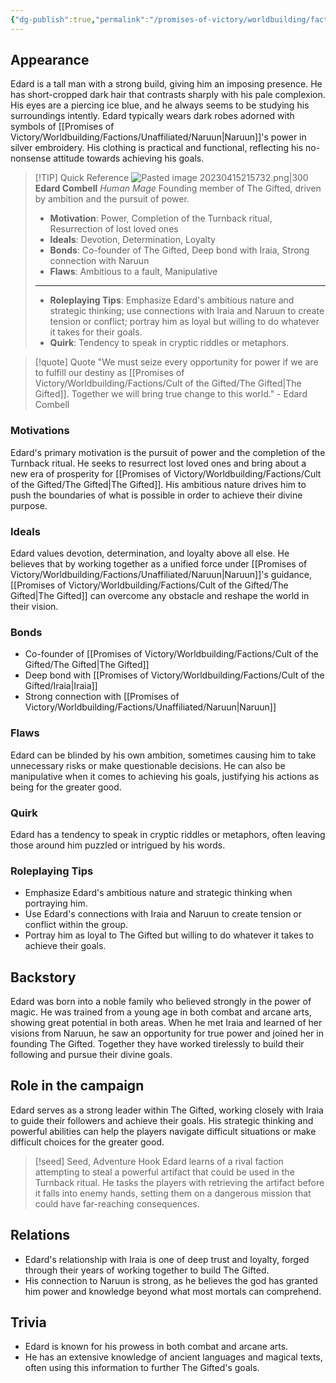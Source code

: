 ```yaml
---
{"dg-publish":true,"permalink":"/promises-of-victory/worldbuilding/factions/cult-of-the-gifted/edard-combell/","title":"Edard Combell","noteIcon":"Settlement","created":"2023-03-29T16:20:34.578+02:00","updated":"2023-04-15T21:57:36.426+02:00"}
---
```


## Appearance
Edard is a tall man with a strong build, giving him an imposing presence. He has short-cropped dark hair that contrasts sharply with his pale complexion. His eyes are a piercing ice blue, and he always seems to be studying his surroundings intently. Edard typically wears dark robes adorned with symbols of [[Promises of Victory/Worldbuilding/Factions/Unaffiliated/Naruun\|Naruun]]'s power in silver embroidery. His clothing is practical and functional, reflecting his no-nonsense attitude towards achieving his goals.


> [!TIP] Quick Reference
> ![Pasted image 20230415215732.png|300](/img/user/resources/Pictures/Pasted%20image%2020230415215732.png)
> **Edard Combell** _Human Mage_ 
>  Founding member of The Gifted, driven by ambition and the pursuit of power.
>- **Motivation**: Power, Completion of the Turnback ritual, Resurrection of lost loved ones
>- **Ideals**: Devotion, Determination, Loyalty
>- **Bonds**: Co-founder of The Gifted, Deep bond with Iraia, Strong connection with Naruun
>- **Flaws**: Ambitious to a fault, Manipulative
> ____
>- **Roleplaying Tips**: Emphasize Edard's ambitious nature and strategic thinking; use connections with Iraia and Naruun to create tension or conflict; portray him as loyal but willing to do whatever it takes for their goals.
>-  **Quirk**: Tendency to speak in cryptic riddles or metaphors.

> [!quote] Quote
> "We must seize every opportunity for power if we are to fulfill our destiny as [[Promises of Victory/Worldbuilding/Factions/Cult of the Gifted/The Gifted\|The Gifted]]. Together we will bring true change to this world." - Edard Combell

### Motivations
Edard's primary motivation is the pursuit of power and the completion of the Turnback ritual. He seeks to resurrect lost loved ones and bring about a new era of prosperity for [[Promises of Victory/Worldbuilding/Factions/Cult of the Gifted/The Gifted\|The Gifted]]. His ambitious nature drives him to push the boundaries of what is possible in order to achieve their divine purpose.

### Ideals
Edard values devotion, determination, and loyalty above all else. He believes that by working together as a unified force under [[Promises of Victory/Worldbuilding/Factions/Unaffiliated/Naruun\|Naruun]]'s guidance, [[Promises of Victory/Worldbuilding/Factions/Cult of the Gifted/The Gifted\|The Gifted]] can overcome any obstacle and reshape the world in their vision.

### Bonds
- Co-founder of [[Promises of Victory/Worldbuilding/Factions/Cult of the Gifted/The Gifted\|The Gifted]]
- Deep bond with [[Promises of Victory/Worldbuilding/Factions/Cult of the Gifted/Iraia\|Iraia]]
- Strong connection with [[Promises of Victory/Worldbuilding/Factions/Unaffiliated/Naruun\|Naruun]]

### Flaws
Edard can be blinded by his own ambition, sometimes causing him to take unnecessary risks or make questionable decisions. He can also be manipulative when it comes to achieving his goals, justifying his actions as being for the greater good.

### Quirk
Edard has a tendency to speak in cryptic riddles or metaphors, often leaving those around him puzzled or intrigued by his words.

### Roleplaying Tips
- Emphasize Edard's ambitious nature and strategic thinking when portraying him.
- Use Edard's connections with Iraia and Naruun to create tension or conflict within the group.
- Portray him as loyal to The Gifted but willing to do whatever it takes to achieve their goals.

## Backstory
Edard was born into a noble family who believed strongly in the power of magic. He was trained from a young age in both combat and arcane arts, showing great potential in both areas. When he met Iraia and learned of her visions from Naruun, he saw an opportunity for true power and joined her in founding The Gifted. Together they have worked tirelessly to build their following and pursue their divine goals.

## Role in the campaign
Edard serves as a strong leader within The Gifted, working closely with Iraia to guide their followers and achieve their goals. His strategic thinking and powerful abilities can help the players navigate difficult situations or make difficult choices for the greater good.

> [!seed] Seed, Adventure Hook
> Edard learns of a rival faction attempting to steal a powerful artifact that could be used in the Turnback ritual. He tasks the players with retrieving the artifact before it falls into enemy hands, setting them on a dangerous mission that could have far-reaching consequences.

## Relations
- Edard's relationship with Iraia is one of deep trust and loyalty, forged through their years of working together to build The Gifted.
- His connection to Naruun is strong, as he believes the god has granted him power and knowledge beyond what most mortals can comprehend.

## Trivia
- Edard is known for his prowess in both combat and arcane arts.
- He has an extensive knowledge of ancient languages and magical texts, often using this information to further The Gifted's goals.
